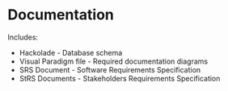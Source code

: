 # Documentation

Includes:

* Hackolade - Database schema
* Visual Paradigm file - Required documentation diagrams
* SRS Document - Software Requirements Specification
* StRS Documents - Stakeholders Requirements Specification
